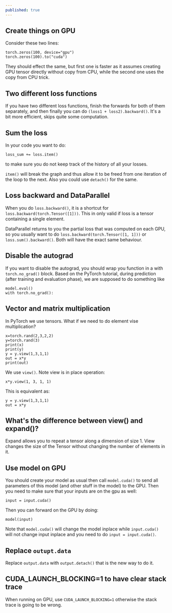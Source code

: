 ```yaml
---
published: true
---
```

## Create things on GPU



Consider these two lines:

    torch.zeros(100, device="gpu")
    torch.zeros(100).to("cuda")

They should effect the same, but first one is faster as it assumes creating GPU tensor directly without copy from CPU, while the second one uses the copy from CPU trick.

## Two different loss functions



If you have two different loss functions, finish the forwards for both of them separately, and then finally you can do `(loss1 + loss2).backward()`. 
It's a bit more efficient, skips quite some computation.


## Sum the loss

In your code you want to do: 

    loss_sum += loss.item()

to make sure you do not keep track of the history of all your losses. 

`item()` will break the graph and thus allow it to be freed from one iteration of the loop to the next.
Also you could use `detach()` for the same.

## Loss backward and DataParallel

When you do `loss.backward()`, it is a shortcut for `loss.backward(torch.Tensor([1]))`. 
This in only valid if loss is a tensor containing a single element.

DataParallel returns to you the partial loss that was computed on each GPU, so you usually want to do `loss.backward(torch.Tensor([1, 1]))` or `loss.sum().backward()`. 
Both will have the exact same behaviour.


## Disable the autograd

If you want to disable the autograd, you should wrap you function in a with `torch.no_grad()` block.
Based on the PyTorch tutorial, during prediction (after training and evaluation phase), we are supposed to do something like

    model.eval()
    with torch.no_grad():

## Vector and matrix multiplication

In PyTorch we use tensors. What if we need to do element vise multiplication?

    x=torch.rand(2,3,2,2)
    y=torch.rand(3)
    print(x)
    print(y)
    y = y.view(1,3,1,1)
    out = x*y
    print(out)

We use `view()`. Note view is in place operation:

    x*y.view(1, 3, 1, 1)
		
This is equivalent as:

    y = y.view(1,3,1,1)
    out = x*y

## What's the difference between view() and expand()?

Expand allows you to repeat a tensor along a dimension of size 1.
View changes the size of the Tensor without changing the number of elements in it.


## Use model on GPU

You should create your model as usual then call `model.cuda()` to send all parameters of this model (and other stuff in the model) to the GPU. 
Then you need to make sure that your inputs are on the gpu as well:

    input = input.cuda()

Then you can forward on the GPU by doing: 

    model(input)
		
Note that `model.cuda()` will change the model inplace while `input.cuda()` will not change input inplace and you need to do `input = input.cuda()`.


## Replace `outupt.data`

Replace `output.data` with `output.detach()` that is the new way to do it.



## CUDA_LAUNCH_BLOCKING=1 to have clear stack trace

When running on GPU, use `CUDA_LAUNCH_BLOCKING=1` otherwise the stack trace is going to be wrong.

